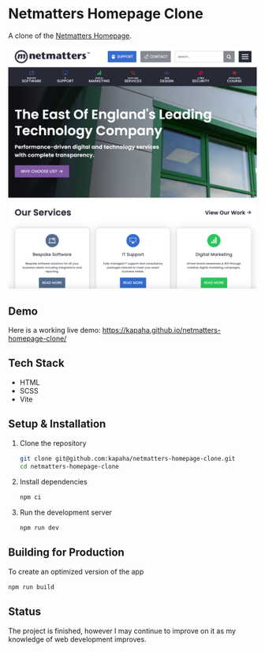# Netmatters Homepage Clone

A clone of the [Netmatters Homepage](https://www.netmatters.co.uk/).

![Project Screenshot](./.github/readme/site.png)

## Demo

Here is a working live demo: https://kapaha.github.io/netmatters-homepage-clone/

## Tech Stack

-   HTML
-   SCSS
-   Vite

## Setup & Installation

1. Clone the repository

    ```bash
    git clone git@github.com:kapaha/netmatters-homepage-clone.git
    cd netmatters-homepage-clone
    ```

2. Install dependencies

    ```bash
    npm ci
    ```

3. Run the development server
    ```bash
    npm run dev
    ```

## Building for Production

To create an optimized version of the app

```bash
npm run build
```

## Status

The project is finished, however I may continue to improve on it as my knowledge of web development improves.
